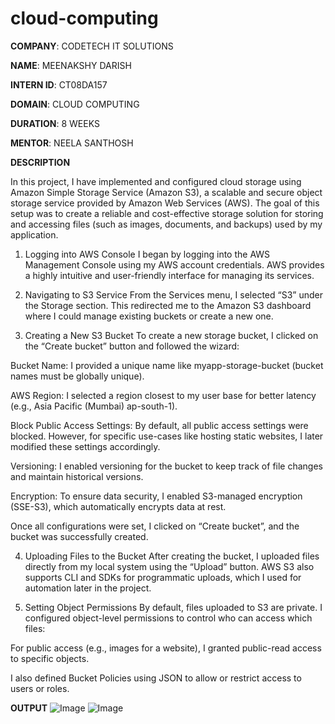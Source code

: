 # cloud-computing

**COMPANY**: CODETECH IT SOLUTIONS

**NAME**: MEENAKSHY DARISH

**INTERN ID**: CT08DA157

**DOMAIN**: CLOUD COMPUTING

**DURATION**: 8 WEEKS

**MENTOR**: NEELA SANTHOSH

**DESCRIPTION**

In this project, I have implemented and configured cloud storage using Amazon Simple Storage Service (Amazon S3), a scalable and secure object storage service provided by Amazon Web Services (AWS). The goal of this setup was to create a reliable and cost-effective storage solution for storing and accessing files (such as images, documents, and backups) used by my application.

1. Logging into AWS Console
I began by logging into the AWS Management Console using my AWS account credentials. AWS provides a highly intuitive and user-friendly interface for managing its services.

2. Navigating to S3 Service
From the Services menu, I selected “S3” under the Storage section. This redirected me to the Amazon S3 dashboard where I could manage existing buckets or create a new one.

3. Creating a New S3 Bucket
To create a new storage bucket, I clicked on the “Create bucket” button and followed the wizard:

Bucket Name: I provided a unique name like myapp-storage-bucket (bucket names must be globally unique).

AWS Region: I selected a region closest to my user base for better latency (e.g., Asia Pacific (Mumbai) ap-south-1).

Block Public Access Settings: By default, all public access settings were blocked. However, for specific use-cases like hosting static websites, I later modified these settings accordingly.

Versioning: I enabled versioning for the bucket to keep track of file changes and maintain historical versions.

Encryption: To ensure data security, I enabled S3-managed encryption (SSE-S3), which automatically encrypts data at rest.

Once all configurations were set, I clicked on “Create bucket”, and the bucket was successfully created.

4. Uploading Files to the Bucket
After creating the bucket, I uploaded files directly from my local system using the “Upload” button. AWS S3 also supports CLI and SDKs for programmatic uploads, which I used for automation later in the project.

5. Setting Object Permissions
By default, files uploaded to S3 are private. I configured object-level permissions to control who can access which files:

For public access (e.g., images for a website), I granted public-read access to specific objects.

I also defined Bucket Policies using JSON to allow or restrict access to users or roles.










**OUTPUT**
![Image](https://github.com/user-attachments/assets/5e9deb0e-9b3e-4ffb-bea1-931dd5fbe7e1)
![Image](https://github.com/user-attachments/assets/621850ee-211e-4c56-bb0f-71e2214ce168)
